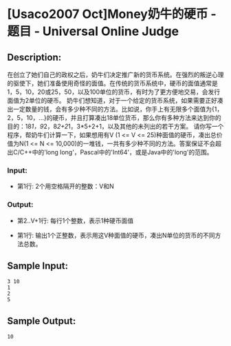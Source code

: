 # [Usaco2007 Oct]Money奶牛的硬币 - 题目 - Universal Online Judge

## Description: 

在创立了她们自己的政权之后，奶牛们决定推广新的货币系统。在强烈的叛逆心理的驱使下，她们准备使用奇怪的面值。在传统的货币系统中，硬币的面值通常是1，5，10，20或25，50，以及100单位的货币，有时为了更方便地交易，会发行面值为2单位的硬币。 奶牛们想知道，对于一个给定的货币系统，如果需要正好凑出一定数量的钱，会有多少种不同的方法。比如说，你手上有无限多个面值为{1，2，5，10，...}的硬币，并且打算凑出18单位货币，那么你有多种方法来达到你的目的：18*1，9*2，8*2+2*1，3*5+2+1，以及其他的未列出的若干方案。 请你写一个程序，帮奶牛们计算一下，如果想用有V (1 <= V <= 25)种面值的硬币，凑出总价值为N(1 <= N <= 10,000)的一堆钱，一共有多少种不同的方法。答案保证不会超出C/C++中的'long long'，Pascal中的'Int64'，或是Java中的'long'的范围。 

### Input: 

* 第1行: 2个用空格隔开的整数：V和N 

### Output: 

* 第2..V+1行: 每行1个整数，表示1种硬币面值

* 第1行: 输出1个正整数，表示用这V种面值的硬币，凑出N单位的货币的不同方法总数。 


## Sample Input: 
```
3 10
1
2
5

```

## Sample Output: 
```
10
```

